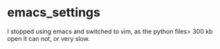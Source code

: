 # emacs_settings
I stopped using emacs and switched to vim, as the python files> 300 kb open it can not, or very slow.

